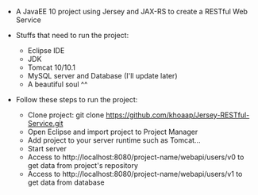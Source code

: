 - A JavaEE 10 project using Jersey and JAX-RS to create a RESTful Web Service

- Stuffs that need to run the project:
  + Eclipse IDE
  + JDK
  + Tomcat 10/10.1
  + MySQL server and Database (I'll update later)
  + A beautiful soul ^^

- Follow these steps to run the project:
  + Clone project: git clone https://github.com/khoaap/Jersey-RESTful-Service.git
  + Open Eclipse and import project to Project Manager
  + Add project to your server runtime such as Tomcat...
  + Start server
  + Access to http://localhost:8080/project-name/webapi/users/v0 to get data from project's repository
  + Access to http://localhost:8080/project-name/webapi/users/v1 to get data from database

